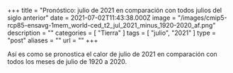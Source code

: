 +++
title = "Pronóstico: julio de 2021 en comparación con todos julios del siglo anterior"
date = 2021-07-02T11:43:38.000Z
image = "/images/cmip5-rcp85-ensavg-1mem_world-ced_t2_jul_2021_minus_1920-2020_af.png"
description = ""
categories = [ "Tierra" ]
tags = [ "julio", "2021" ]
type = "post"
aliases = ""
url = ""
+++

Así es como se pronostica el calor de julio de 2021 en comparación con todos los meses de julio de 1920 a 2020.
